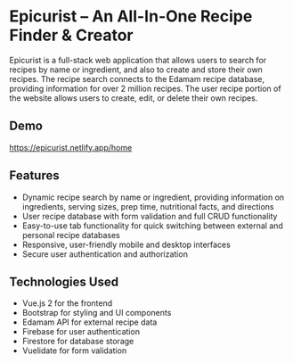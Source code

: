 # Epicurist – An All-In-One Recipe Finder & Creator

Epicurist is a full-stack web application that allows users to search for recipes by name or ingredient, and also to create and store their own recipes. The recipe search connects to the Edamam recipe database, providing information for over 2 million recipes. The user recipe portion of the website allows users to create, edit, or delete their own recipes.

## Demo

https://epicurist.netlify.app/home

## Features

- Dynamic recipe search by name or ingredient, providing information on ingredients, serving sizes, prep time, nutritional facts, and directions
- User recipe database with form validation and full CRUD functionality
- Easy-to-use tab functionality for quick switching between external and personal recipe databases
- Responsive, user-friendly mobile and desktop interfaces
- Secure user authentication and authorization

## Technologies Used

- Vue.js 2 for the frontend
- Bootstrap for styling and UI components
- Edamam API for external recipe data
- Firebase for user authentication
- Firestore for database storage
- Vuelidate for form validation

